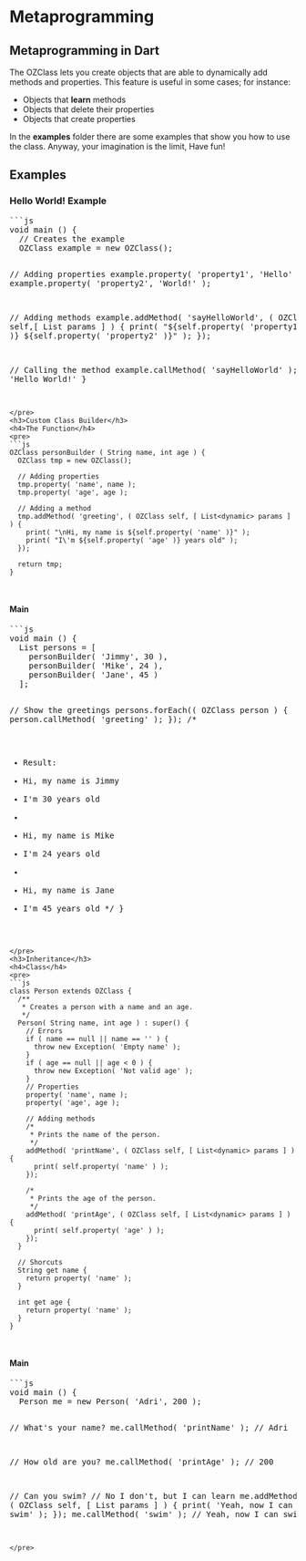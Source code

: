 # Metaprogramming
<h2>Metaprogramming in Dart</h2>
<p>
The OZClass lets you create objects that are able to dynamically add methods and properties. This feature is useful
in some cases; for instance:
</p>
<ul>
  <li>Objects that <strong>learn</strong> methods</li>
  <li>Objects that delete their properties</li>
  <li>Objects that create properties</li>
</ul>
<p>
In the <strong>examples</strong> folder there are some examples that show you how to use the class. Anyway,
your imagination is the limit, Have fun!
</p>
<h2>Examples</h2>
<h3>Hello World! Example</h3>
<pre>
```js
void main () {
  // Creates the example
  OZClass example = new OZClass();
  
  // Adding properties
  example.property( 'property1', 'Hello' );
  example.property( 'property2', 'World!' );
  
  // Adding methods
  example.addMethod( 'sayHelloWorld', ( OZClass self,[ List<dynamic> params ] ) {
    print( "${self.property( 'property1' )} ${self.property( 'property2' )}" );
  });
  
  // Calling the method
  example.callMethod( 'sayHelloWorld' );  // 'Hello World!'
}
```
</pre>
<h3>Custom Class Builder</h3>
<h4>The Function</h4>
<pre>
```js
OZClass personBuilder ( String name, int age ) {
  OZClass tmp = new OZClass();
  
  // Adding properties
  tmp.property( 'name', name );
  tmp.property( 'age', age );
  
  // Adding a method
  tmp.addMethod( 'greeting', ( OZClass self, [ List<dynamic> params ] ) {
    print( "\nHi, my name is ${self.property( 'name' )}" );
    print( "I\'m ${self.property( 'age' )} years old" );
  });
  
  return tmp;
}
```
</pre>
<h4>Main</h4>
<pre>
```js
void main () {
  List<OZClass> persons = [
    personBuilder( 'Jimmy', 30 ),
    personBuilder( 'Mike', 24 ),
    personBuilder( 'Jane', 45 )
  ];
  
  // Show the greetings
  persons.forEach(( OZClass person ) {
    person.callMethod( 'greeting' );
  });
  /*
   * Result:
   * Hi, my name is Jimmy
   * I'm 30 years old
   *
   * Hi, my name is Mike
   * I'm 24 years old
   *
   * Hi, my name is Jane
   * I'm 45 years old
   */
}
```
</pre>
<h3>Inheritance</h3>
<h4>Class</h4>
<pre>
```js
class Person extends OZClass {
  /**
   * Creates a person with a name and an age.
   */
  Person( String name, int age ) : super() {
    // Errors
    if ( name == null || name == '' ) {
      throw new Exception( 'Empty name' );
    }
    if ( age == null || age < 0 ) {
      throw new Exception( 'Not valid age' );
    }
    // Properties
    property( 'name', name );
    property( 'age', age );
    
    // Adding methods
    /*
     * Prints the name of the person.
     */
    addMethod( 'printName', ( OZClass self, [ List<dynamic> params ] ) {
      print( self.property( 'name' ) );
    });
    
    /*
     * Prints the age of the person.
     */
    addMethod( 'printAge', ( OZClass self, [ List<dynamic> params ] ) {
      print( self.property( 'age' ) );
    });
  }
  
  // Shorcuts
  String get name {
    return property( 'name' );
  }
  
  int get age {
    return property( 'name' );
  }
}
```
</pre>
<h4>Main</h4>
<pre>
```js
void main () {
  Person me = new Person( 'Adri', 200 );
  
  // What's your name?
  me.callMethod( 'printName' ); // Adri
  
  // How old are you?
  me.callMethod( 'printAge' ); // 200
  
  // Can you swim?
  // No I don't, but I can learn
  me.addMethod( 'swim', ( OZClass self, [ List<dynamic> params ] ) {
    print( 'Yeah, now I can swim' );
  });
  me.callMethod( 'swim' ); // Yeah, now I can swim
}
```
</pre>
